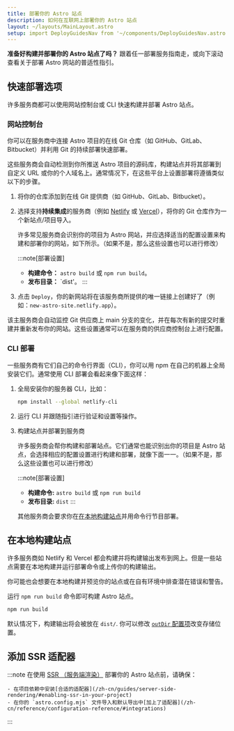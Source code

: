 ```yaml
---
title: 部署你的 Astro 站点
description: 如何在互联网上部署你的 Astro 站点
layout: ~/layouts/MainLayout.astro
setup: import DeployGuidesNav from '~/components/DeployGuidesNav.astro';
---
```

**准备好构建并部署你的 Astro 站点了吗？** 跟着任一部署服务指南走，或向下滚动查看关于部署 Astro 网站的普适性指引。

<DeployGuidesNav />

## 快速部署选项

许多服务商都可以使用网站控制台或 CLI 快速构建并部署 Astro 站点。

### 网站控制台

你可以在服务商中连接 Astro 项目的在线 Git 仓库（如 GitHub、GitLab、Bitbucket）并利用 Git 的持续部署快速部署。

这些服务商会自动检测到你所推送 Astro 项目的源码库，构建站点并将其部署到自定义 URL 或你的个人域名上。通常情况下，在这些平台上设置部署将遵循类似以下的步骤。

1. 将你的仓库添加到在线 Git 提供商（如 GitHub、GitLab、Bitbucket）。

1. 选择支持**持续集成**的服务商（例如 [Netlify](/zh-cn/guides/deploy/netlify/) 或 [Vercel](/zh-cn/guides/deploy/vercel/)），将你的 Git 仓库作为一个新站点/项目导入。

    许多常见服务商会识别你的项目为 Astro 网站，并应选择适当的配置设置来构建和部署你的网站，如下所示。（如果不是，那么这些设置也可以进行修改）

    :::note[部署设置]
    - **构建命令：** `astro build` 或 `npm run build`。
    - **发布目录：** `dist'。
    :::

1. 点击 `Deploy`，你的新网站将在该服务商所提供的唯一链接上创建好了（例如：`new-astro-site.netlify.app`）。


该主服务商会自动监控 Git 供应商上 main 分支的变化，并在每次有新的提交时重建并重新发布你的网站。这些设置通常可以在服务商的供应商控制台上进行配置。

### CLI 部署

一些服务商有它们自己的命令行界面（CLI），你可以用 npm 在自己的机器上全局安装它们。通常使用 CLI 部署会看起来像下面这样：

1. 全局安装你的服务器 CLI，比如：

    ```bash
    npm install --global netlify-cli
    ```

1. 运行 CLI 并跟随指引进行验证和设置等操作。

1. 构建站点并部署到服务商

    许多服务商会帮你构建和部署站点。它们通常也能识别出你的项目是 Astro 站点，会选择相应的配置设置进行构建和部署，就像下面一一。（如果不是，那么这些设置也可以进行修改）

    :::note[部署设置]
    - **构建命令:** `astro build` 或 `npm run build`
    - **发布目录:** `dist`
    :::


    其他服务商会要求你在[在本地构建站点](#在本地构建站点)并用命令行节目部署。

## 在本地构建站点

许多服务商如 Netlify 和 Vercel 都会构建并将构建输出发布到网上。但是一些站点需要在本地构建并运行部署命令或上传你的构建输出。

你可能也会想要在本地构建并预览你的站点或在自有环境中排查潜在错误和警告。

运行 `npm run build` 命令即可构建 Astro 站点。

```bash
npm run build
```

默认情况下，构建输出将会被放在 `dist/`. 你可以修改 [`outDir` 配置项](/zh-cn/reference/configuration-reference/#outdir)改变存储位置。

## 添加 SSR 适配器

:::note
在使用 [SSR （服务端渲染）](/zh-cn/guides/server-side-rendering/) 部署你的 Astro 站点前，请确保：

    - 在项目依赖中安装[合适的适配器](/zh-cn/guides/server-side-rendering/#enabling-ssr-in-your-project)
    - 在你的 `astro.config.mjs` 文件导入和默认导出中[加上了适配器](/zh-cn/reference/configuration-reference/#integrations)
:::

